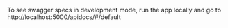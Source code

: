 To see swagger specs in development mode, run the app locally and go to http://localhost:5000/apidocs/#/default
